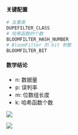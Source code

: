 #### 关键配置
```python
# 去重类
DUPEFILTER_CLASS
# 哈希函数的个数
BLOOMFILTER_HASH_NUMBER
# BloomFilter 的 bit 参数
BLOOMFILTER_BIT
```


#### 数学结论
- n: 数据量
- p: 误判率
- m: 位数组长度
- k: 哈希函数个数

![](http://latex.codecogs.com/png.latex?m=-\frac{nln^p}{(ln^2)^2})

![](http://latex.codecogs.com/png.latex?k=\frac{m}{n}ln^2)
